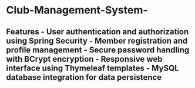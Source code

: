 # Club-Management-System-
## Features - User authentication and authorization using Spring Security - Member registration and profile management - Secure password handling with BCrypt encryption - Responsive web interface using Thymeleaf templates - MySQL database integration for data persistence 

